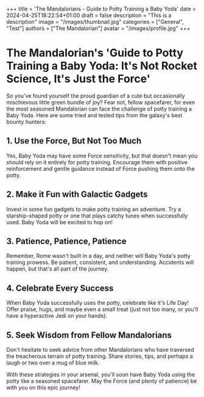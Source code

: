+++
title = 'The Mandalorians - Guide to Potty Training a Baby Yoda'
date = 2024-04-25T18:22:54+01:00
draft = false
description = "This is a description"
image = "/images/thumbnail.jpg"
categories = ["General", "Test"]
authors = ["The Mandalorian"]
avatar = "/images/profile.jpg"
+++

# The Mandalorian's 'Guide to Potty Training a Baby Yoda: It's Not Rocket Science, It's Just the Force'

So you've found yourself the proud guardian of a cute but occasionally mischievous little green bundle of joy? Fear not, fellow spacefarer, for even the most seasoned Mandalorian can face the challenge of potty training a Baby Yoda. Here are some tried and tested tips from the galaxy's best bounty hunters:

## 1. Use the Force, But Not Too Much

Yes, Baby Yoda may have some Force sensitivity, but that doesn't mean you should rely on it entirely for potty training. Encourage them with positive reinforcement and gentle guidance instead of Force pushing them onto the potty.

## 2. Make it Fun with Galactic Gadgets

Invest in some fun gadgets to make potty training an adventure. Try a starship-shaped potty or one that plays catchy tunes when successfully used. Baby Yoda will be excited to hop on!

## 3. Patience, Patience, Patience

Remember, Rome wasn't built in a day, and neither will Baby Yoda's potty training prowess. Be patient, consistent, and understanding. Accidents will happen, but that's all part of the journey.

## 4. Celebrate Every Success

When Baby Yoda successfully uses the potty, celebrate like it's Life Day! Offer praise, hugs, and maybe even a small treat (just not too many, or you'll have a hyperactive Jedi on your hands).

## 5. Seek Wisdom from Fellow Mandalorians

Don't hesitate to seek advice from other Mandalorians who have traversed the treacherous terrain of potty training. Share stories, tips, and perhaps a laugh or two over a mug of blue milk.

With these strategies in your arsenal, you'll soon have Baby Yoda using the potty like a seasoned spacefarer. May the Force (and plenty of patience) be with you on this epic journey!


